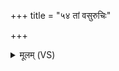 +++
title = "५४ तां वसुरुचिः"

+++
<details><summary>मूलम् (VS)</summary>

तां वसु॑रुचिः सौर्यवर्च॒सो᳡धो॒क्तां पुण्य॑मे॒व ग॒न्धम॑धोक्।  
</details>